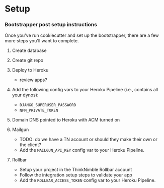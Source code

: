 # Setup
### Bootstrapper post setup instructions

Once you've run cookiecutter and set up the bootstrapper, there are a few more steps you'll want to complete.


1. Create database


1. Create git repo


1. Deploy to Heroku
    - review apps?


1. Add the following config vars to your Heroku Pipeline (i.e., contains all your dynos):
    - `DJANGO_SUPERUSER_PASSWORD`
    - `NPM_PRIVATE_TOKEN`


1. Domain DNS pointed to Heroku with ACM turned on


1. Mailgun
    - TODO: do we have a TN account or should they make their own or the client?
    - Add the `MAILGUN_API_KEY` config var to your Heroku Pipeline.


1. Rollbar
    - Setup your project in the ThinkNimble Rollbar account
    - Follow the integration setup steps to validate your app
    - Add the `ROLLBAR_ACCESS_TOKEN` config var to your Heroku Pipeline.